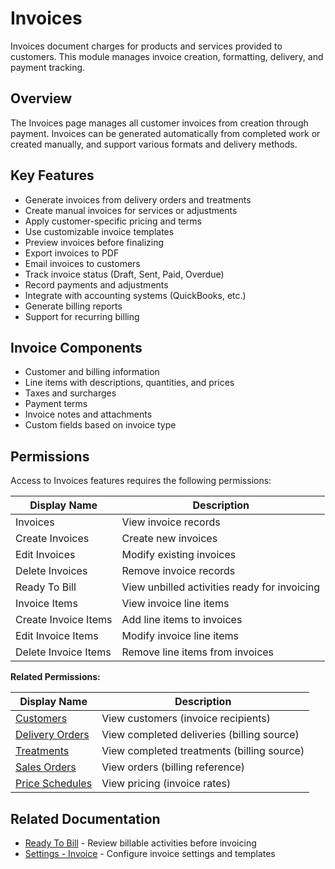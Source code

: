 # Invoices

Invoices document charges for products and services provided to customers. This module manages invoice creation, formatting, delivery, and payment tracking.

## Overview

The Invoices page manages all customer invoices from creation through payment. Invoices can be generated automatically from completed work or created manually, and support various formats and delivery methods.

## Key Features

* Generate invoices from delivery orders and treatments
* Create manual invoices for services or adjustments
* Apply customer-specific pricing and terms
* Use customizable invoice templates
* Preview invoices before finalizing
* Export invoices to PDF
* Email invoices to customers
* Track invoice status (Draft, Sent, Paid, Overdue)
* Record payments and adjustments
* Integrate with accounting systems (QuickBooks, etc.)
* Generate billing reports
* Support for recurring billing

## Invoice Components

* Customer and billing information
* Line items with descriptions, quantities, and prices
* Taxes and surcharges
* Payment terms
* Invoice notes and attachments
* Custom fields based on invoice type

## Permissions

Access to Invoices features requires the following permissions:

| Display Name | Description |
|--------------|-------------|
| Invoices | View invoice records |
| Create Invoices | Create new invoices |
| Edit Invoices | Modify existing invoices |
| Delete Invoices | Remove invoice records |
| Ready To Bill | View unbilled activities ready for invoicing |
| Invoice Items | View invoice line items |
| Create Invoice Items | Add line items to invoices |
| Edit Invoice Items | Modify invoice line items |
| Delete Invoice Items | Remove line items from invoices |

**Related Permissions:**

| Display Name | Description |
|--------------|-------------|
| [Customers](../AreaManagement/Customers.md) | View customers (invoice recipients) |
| [Delivery Orders](../Distribution/DeliveryOrders.md) | View completed deliveries (billing source) |
| [Treatments](../Distribution/Treatments.md) | View completed treatments (billing source) |
| [Sales Orders](../Distribution/SalesOrders.md) | View orders (billing reference) |
| [Price Schedules](../Product/PriceSchedules.md) | View pricing (invoice rates) |

## Related Documentation

* [Ready To Bill](ReadyToBill.md) - Review billable activities before invoicing
* [Settings - Invoice](../Web/admin/settings.md) - Configure invoice settings and templates

